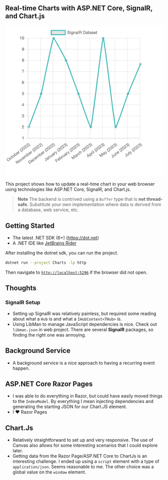 ## Real-time Charts with ASP.NET Core, SignalR, and Chart.js

![chart example](./chart.gif)

This project shows how to update a real-time chart in your web browser
using technologies like ASP.NET Core, SignalR, and Chart.js.

> **Note**
> The backend is contrived using a `Buffer` type that is **not thread-safe**. Substitute your own implementation where data is derived from a database, web service, etc.

## Getting Started

- The latest .NET SDK (6+) (https://dot.net)
- A .NET IDE like [JetBrains Rider](https://jetbrains.com/rider)

After installing the dotnet sdk, you can run the project.

```bash
dotnet run --project Charts -lp http
```

Then navigate to [`http://localhost:5296`](http://localhost:5296) if the browser did not open.

## Thoughts

### SignalR Setup

- Setting up SignalR was relatively painless, but required some reading about what a `Hub` is and what a `IHubContext<THub>` is.
- Using LibMan to manage JavaScript dependencies is nice. Check out `libman.json` in web project. There are several **SignalR** packages, so finding the right one was annoying.

## Background Service

- A background service is a nice approach to having a recurring event happen.

## ASP.NET Core Razor Pages

- I was able to do everything in Razor, but could have easily moved things to the `IndexModel`. By everything I mean injecting dependencies and generating the starting JSON for our Chart.JS element.
- I ❤️ Razor Pages

## Chart.Js

- Relatively straightforward to set up and very responsive. The use of Canvas also allows for some interesting scenarios that I could explore later.
- Getting data from the Razor Page/ASP.NET Core to ChartJs is an interesting challenge. I ended up using a `script` element with a type of `application/json`. Seems reasonable to me. The other choice was a global value on the `window` element.
